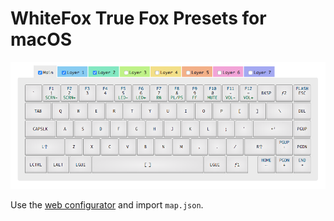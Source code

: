 # WhiteFox True Fox Presets for macOS

![](/assets/layout.png?raw=true)

Use the [web configurator](https://configurator.input.club/?layout=WhiteFox-TheTrueFox) and import `map.json`.
